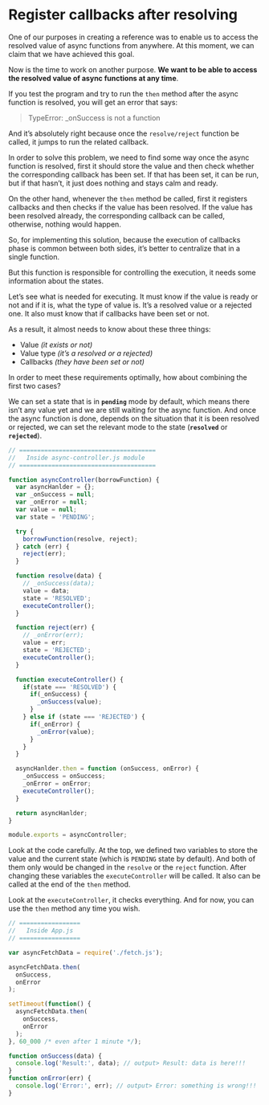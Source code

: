 # Register callbacks after resolving

One of our purposes in creating a reference was to enable us to access the resolved value of async functions from anywhere. At this moment, we can claim that we have achieved this goal.

Now is the time to work on another purpose. **We want to be able to access the resolved value of async functions at any time**.

If you test the program and try to run the `then` method after the async function is resolved, you will get an error that says: 

> TypeError: _onSuccess is not a function

And it’s absolutely right because once the `resolve/reject` function be called, it jumps to run the related callback.

In order to solve this problem, we need to find some way once the async function is resolved, first it should store the value and then check whether the corresponding callback has been set. If that has been set, it can be run, but if that hasn’t, it just does nothing and stays calm and ready.

On the other hand, whenever the `then` method be called, first it registers callbacks and then checks if the value has been resolved. If the value has been resolved already, the corresponding callback can be called, otherwise, nothing would happen.

So, for implementing this solution, because the execution of callbacks phase is common between both sides, it’s better to centralize that in a single function.

But this function is responsible for controlling the execution, it needs some information about the states.

Let’s see what is needed for executing. It must know if the value is ready or not and if it is, what the type of value is. It’s a resolved value or a rejected one. It also must know that if callbacks have been set or not.

As a result, it almost needs to know about these three things:

- Value *(it exists or not)*
- Value type *(it’s a resolved or a rejected)*
- Callbacks *(they have been set or not)*

In order to meet these requirements optimally, how about combining the first two cases?

We can set a state that is in **`pending`** mode by default, which means there isn’t any value yet and we are still waiting for the async function. And once the async function is done, depends on the situation that it is been resolved or rejected, we can set the relevant mode to the state (**`resolved`** or **`rejected`**).

```javascript
// ======================================
//   Inside async-controller.js module
// ======================================

function asyncController(borrowFunction) {
  var asyncHanlder = {};
  var _onSuccess = null;
  var _onError = null;
  var value = null;
  var state = 'PENDING';

  try {
    borrowFunction(resolve, reject);
  } catch (err) {
    reject(err);
  }

  function resolve(data) {
    // _onSuccess(data);
    value = data;
    state = 'RESOLVED';
    executeController();
  }

  function reject(err) {
    // _onError(err);
    value = err;
    state = 'REJECTED';
    executeController();
  }

  function executeController() {
    if(state === 'RESOLVED') {
      if(_onSuccess) {
        _onSuccess(value);
      }
    } else if (state === 'REJECTED') {
      if(_onError) {
        _onError(value);
      }
    }
  }

  asyncHanlder.then = function (onSuccess, onError) {
    _onSuccess = onSuccess;
    _onError = onError;
    executeController();
  }

  return asyncHanlder;
}

module.exports = asyncController;
```

Look at the code carefully. At the top, we defined two variables to store the value and the current state (which is `PENDING` state by default). And both of them only would be changed in the `resolve` or the `reject` function. After changing these variables the `executeController` will be called. It also can be called at the end of the `then` method.

Look at the `executeController`, it checks everything. And for now, you can use the `then` method any time you wish.

```javascript
// =================
//   Inside App.js
// =================

var asyncFetchData = require('./fetch.js');

asyncFetchData.then(
  onSuccess,
  onError
);

setTimeout(function() {
  asyncFetchData.then(
    onSuccess,
    onError
  );
}, 60_000 /* even after 1 minute */);

function onSuccess(data) {
  console.log('Result:', data); // output> Result: data is here!!!
}
function onError(err) {
  console.log('Error:', err); // output> Error: something is wrong!!!
}
```
